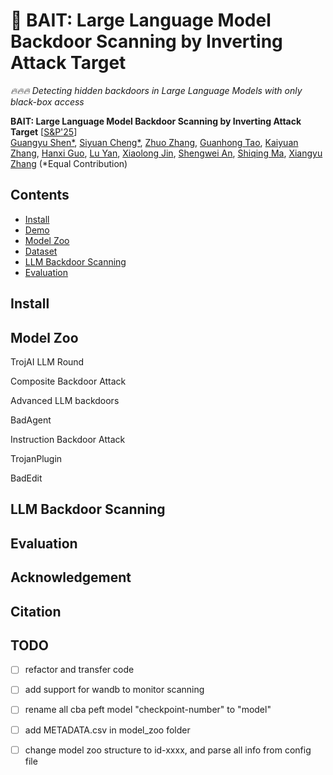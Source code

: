 # 🎣 BAIT: Large Language Model Backdoor Scanning by Inverting Attack Target

*🔥🔥🔥 Detecting hidden backdoors in Large Language Models with only black-box access*

**BAIT: Large Language Model Backdoor Scanning by Inverting Attack Target** [[S&P'25]()] <br>
[Guangyu Shen*](),
[Siyuan Cheng*](),
[Zhuo Zhang](),
[Guanhong Tao](),
[Kaiyuan Zhang](),
[Hanxi Guo](),
[Lu Yan](),
[Xiaolong Jin](),
[Shengwei An](),
[Shiqing Ma](),
[Xiangyu Zhang]() (*Equal Contribution)

## Contents
- [Install](#install)
- [Demo](#Demo)
- [Model Zoo](#model-zoo)
- [Dataset](#Dataset)
- [LLM Backdoor Scanning](#llm-backdoor-scanning)
- [Evaluation](#evaluation)


## Install

## Model Zoo

TrojAI LLM Round

Composite Backdoor Attack

Advanced LLM backdoors

BadAgent

Instruction Backdoor Attack

TrojanPlugin

BadEdit

## LLM Backdoor Scanning

## Evaluation

## Acknowledgement

## Citation


## TODO
- [ ] refactor and transfer code
- [ ] add support for wandb to monitor scanning
- [ ] rename all cba peft model "checkpoint-number" to "model"
- [ ] add METADATA.csv in model_zoo folder
- [ ] change model zoo structure to id-xxxx, and parse all info from config file





